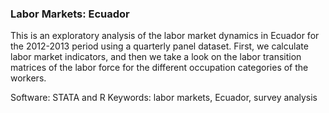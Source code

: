 ### Labor Markets: Ecuador

This is an exploratory analysis of the labor market dynamics in Ecuador for the 2012-2013 period using a quarterly panel dataset. First, we calculate labor market indicators, and then we take a look on the labor transition matrices of the labor force for the different occupation categories of the workers.

Software: STATA and R
Keywords: labor markets, Ecuador, survey analysis
